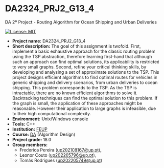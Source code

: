 # DA2324_PRJ2_G13_4
DA 2º Project - Routing Algorithm for Ocean Shipping and Urban Deliveries

[![License: MIT](https://img.shields.io/badge/License-MIT-yellow.svg)](https://opensource.org/licenses/MIT)

- **Project name:** DA2324_PRJ2_G13_4
- **Short description:** The goal of this assignment is twofold. First, implement a basic exhaustive approach for the
classic routing problem using the TSP abstraction, therefore learning first-hand that although
such an approach can find optimal solutions, its applicability is restricted to very small graphs.
Second, refine your critical thinking skills, by developing and analysing a set of approximate
solutions to the TSP. This project designs efficient algorithms to find optimal routes for vehicles in generic shipping and
delivery scenarios, from urban deliveries to ocean shipping. This problem corresponds to the TSP.
As the TSP is intractable, there are no known efficient algorithms to solve it.
Backtracking techniques can find the optimal solution to this problem.
If the graph is small, the application of these approaches might be reasonable.
However their application to large graphs is infeasible, due to their high computational complexity.
- **Environment:** Unix/Windows console
- **Tools:** C++
- **Institution:** [FEUP](https://sigarra.up.pt/feup/en/web_page.Inicial)
- **Course:** [DA](https://sigarra.up.pt/feup/pt/UCURR_GERAL.FICHA_UC_VIEW?pv_ocorrencia_id=520321) (Algorithm Design)
- **Project grade:** 18.0
- **Group members:**
  - Frederica Pereira (up202108167@up.pt),
  - Leonor Couto (up202205796@up.pt),
  - Tomás Rodrigues (up202205749@up.pt)
